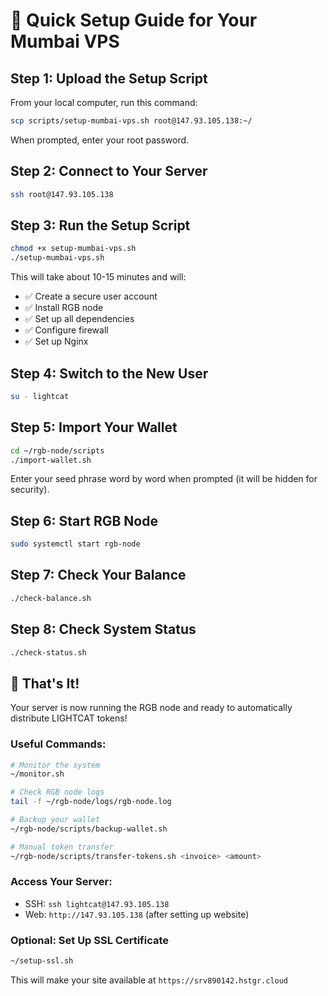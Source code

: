 # 🚀 Quick Setup Guide for Your Mumbai VPS

## Step 1: Upload the Setup Script

From your local computer, run this command:

```bash
scp scripts/setup-mumbai-vps.sh root@147.93.105.138:~/
```

When prompted, enter your root password.

## Step 2: Connect to Your Server

```bash
ssh root@147.93.105.138
```

## Step 3: Run the Setup Script

```bash
chmod +x setup-mumbai-vps.sh
./setup-mumbai-vps.sh
```

This will take about 10-15 minutes and will:
- ✅ Create a secure user account
- ✅ Install RGB node
- ✅ Set up all dependencies
- ✅ Configure firewall
- ✅ Set up Nginx

## Step 4: Switch to the New User

```bash
su - lightcat
```

## Step 5: Import Your Wallet

```bash
cd ~/rgb-node/scripts
./import-wallet.sh
```

Enter your seed phrase word by word when prompted (it will be hidden for security).

## Step 6: Start RGB Node

```bash
sudo systemctl start rgb-node
```

## Step 7: Check Your Balance

```bash
./check-balance.sh
```

## Step 8: Check System Status

```bash
./check-status.sh
```

## 🎉 That's It!

Your server is now running the RGB node and ready to automatically distribute LIGHTCAT tokens!

### Useful Commands:

```bash
# Monitor the system
~/monitor.sh

# Check RGB node logs
tail -f ~/rgb-node/logs/rgb-node.log

# Backup your wallet
~/rgb-node/scripts/backup-wallet.sh

# Manual token transfer
~/rgb-node/scripts/transfer-tokens.sh <invoice> <amount>
```

### Access Your Server:
- SSH: `ssh lightcat@147.93.105.138`
- Web: `http://147.93.105.138` (after setting up website)

### Optional: Set Up SSL Certificate

```bash
~/setup-ssl.sh
```

This will make your site available at `https://srv890142.hstgr.cloud`